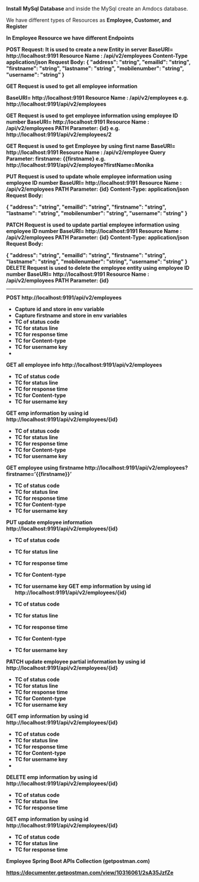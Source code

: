 <b> Install MySql Database </b>
and inside the MySql create an Amdocs database.

We have different types of Resources as <b> Employee, Customer, and Register<b>

In Employee Resource we have different Endpoints
 
<b> POST Request: It is used to create a new Entity in server <b>
BaseURI= http://localhost:9191
Resource Name : /api/v2/employees
Content-Type	application/json
Request Body:
{
  "address": "string",
  "emailId": "string",
  "firstname": "string",
  "lastname": "string",
  "mobilenumber": "string",
  "username": "string"
}


<b> GET Request	is used to get all employee information <b>

BaseURI= http://localhost:9191
Resource Name : /api/v2/employees
e.g.
http://localhost:9191/api/v2/employees

<b> GET Request	is used to get employee information using employee ID number<b>
BaseURI= http://localhost:9191
Resource Name : /api/v2/employees
PATH Parameter: {id}
e.g.
	http://localhost:9191/api/v2/employees/2

<b> GET Request is used to get Employee by using first name <b>
BaseURI= http://localhost:9191
Resource Name : /api/v2/employee
Query Parameter: 
firstname:  {{firstname}
e.g.
	http://localhost:9191/api/v2/employee?firstName=Monika


<b>PUT Request is used to update whole employee information using employee ID number <b>
BaseURI= http://localhost:9191
Resource Name : /api/v2/employees
PATH Parameter: {id}
Content-Type: application/json
Request Body:

{
  "address": "string",
  "emailId": "string",
  "firstname": "string",
  "lastname": "string",
  "mobilenumber": "string",
  "username": "string"
}

<b>PATCH Request is used to update partial employee information using employee ID number <b>
BaseURI= http://localhost:9191
Resource Name : /api/v2/employees
PATH Parameter: {id}
Content-Type: application/json
Request Body:

{
  "address": "string",
  "emailId": "string",
  "firstname": "string",
  "lastname": "string",
  "mobilenumber": "string",
  "username": "string"
}
<b> DELETE Request is used to delete the employee entity using employee ID number <b>
BaseURI= http://localhost:9191
Resource Name : /api/v2/employees
PATH Parameter: {id}

<hr>
POST
http://localhost:9191/api/v2/employees

-	Capture id and store in env variable
-	Capture firstname and store in env variables
-	TC of status code
-	TC for status line
-	TC for response time
-	TC for Content-type
-	TC for username key
-	
GET all employee info
http://localhost:9191/api/v2/employees

-	TC of status code
-	TC for status line
-	TC for response time
-	TC for Content-type
-	TC for username key

GET emp information by using id
http://localhost:9191/api/v2/employees/{id}

-	TC of status code
-	TC for status line
-	TC for response time
-	TC for Content-type
-	TC for username key

GET employee using firstname
http://localhost:9191/api/v2/employees?firstname=’{{firstname}}’

-	TC of status code
-	TC for status line
-	TC for response time
-	TC for Content-type
-	TC for username key

PUT update employee information
http://localhost:9191/api/v2/employees/{id}

-	TC of status code
-	TC for status line
-	TC for response time
-	TC for Content-type
-	TC for username key
GET emp information by using id
http://localhost:9191/api/v2/employees/{id}

-	TC of status code
-	TC for status line
-	TC for response time
-	TC for Content-type
-	TC for username key

PATCH update employee partial information by using id
http://localhost:9191/api/v2/employees/{id}
-	TC of status code
-	TC for status line
-	TC for response time
-	TC for Content-type
-	TC for username key

GET emp information by using id
http://localhost:9191/api/v2/employees/{id}

-	TC of status code
-	TC for status line
-	TC for response time
-	TC for Content-type
-	TC for username key
-	
DELETE emp information by using id
http://localhost:9191/api/v2/employees/{id}
-	TC of status code
-	TC for status line
-	TC for response time

GET emp information by using id
http://localhost:9191/api/v2/employees/{id}
-	TC of status code
-	TC for status line
-	TC for response time

Employee Spring Boot APIs Collection (getpostman.com)

https://documenter.getpostman.com/view/10316061/2sA35JzfZe

